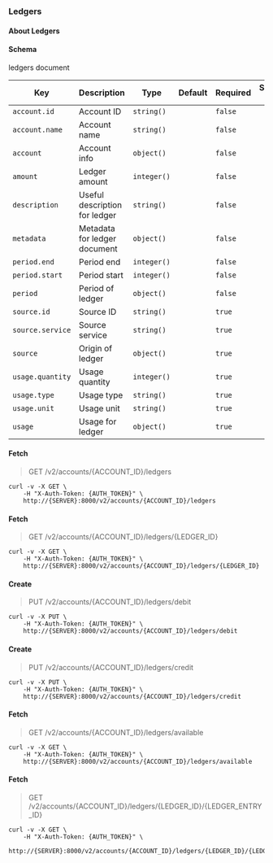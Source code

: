 ### Ledgers

#### About Ledgers

#### Schema

ledgers document



Key | Description | Type | Default | Required | Support Level
--- | ----------- | ---- | ------- | -------- | -------------
`account.id` | Account ID | `string()` |   | `false` |  
`account.name` | Account name | `string()` |   | `false` |  
`account` | Account info | `object()` |   | `false` |  
`amount` | Ledger amount | `integer()` |   | `false` |  
`description` | Useful description for ledger | `string()` |   | `false` |  
`metadata` | Metadata for ledger document | `object()` |   | `false` |  
`period.end` | Period end | `integer()` |   | `false` |  
`period.start` | Period start | `integer()` |   | `false` |  
`period` | Period of ledger | `object()` |   | `false` |  
`source.id` | Source ID | `string()` |   | `true` |  
`source.service` | Source service | `string()` |   | `true` |  
`source` | Origin of ledger | `object()` |   | `true` |  
`usage.quantity` | Usage quantity | `integer()` |   | `true` |  
`usage.type` | Usage type | `string()` |   | `true` |  
`usage.unit` | Usage unit | `string()` |   | `true` |  
`usage` | Usage for ledger | `object()` |   | `true` |  



#### Fetch

> GET /v2/accounts/{ACCOUNT_ID}/ledgers

```shell
curl -v -X GET \
    -H "X-Auth-Token: {AUTH_TOKEN}" \
    http://{SERVER}:8000/v2/accounts/{ACCOUNT_ID}/ledgers
```

#### Fetch

> GET /v2/accounts/{ACCOUNT_ID}/ledgers/{LEDGER_ID}

```shell
curl -v -X GET \
    -H "X-Auth-Token: {AUTH_TOKEN}" \
    http://{SERVER}:8000/v2/accounts/{ACCOUNT_ID}/ledgers/{LEDGER_ID}
```

#### Create

> PUT /v2/accounts/{ACCOUNT_ID}/ledgers/debit

```shell
curl -v -X PUT \
    -H "X-Auth-Token: {AUTH_TOKEN}" \
    http://{SERVER}:8000/v2/accounts/{ACCOUNT_ID}/ledgers/debit
```

#### Create

> PUT /v2/accounts/{ACCOUNT_ID}/ledgers/credit

```shell
curl -v -X PUT \
    -H "X-Auth-Token: {AUTH_TOKEN}" \
    http://{SERVER}:8000/v2/accounts/{ACCOUNT_ID}/ledgers/credit
```

#### Fetch

> GET /v2/accounts/{ACCOUNT_ID}/ledgers/available

```shell
curl -v -X GET \
    -H "X-Auth-Token: {AUTH_TOKEN}" \
    http://{SERVER}:8000/v2/accounts/{ACCOUNT_ID}/ledgers/available
```

#### Fetch

> GET /v2/accounts/{ACCOUNT_ID}/ledgers/{LEDGER_ID}/{LEDGER_ENTRY_ID}

```shell
curl -v -X GET \
    -H "X-Auth-Token: {AUTH_TOKEN}" \
    http://{SERVER}:8000/v2/accounts/{ACCOUNT_ID}/ledgers/{LEDGER_ID}/{LEDGER_ENTRY_ID}
```

